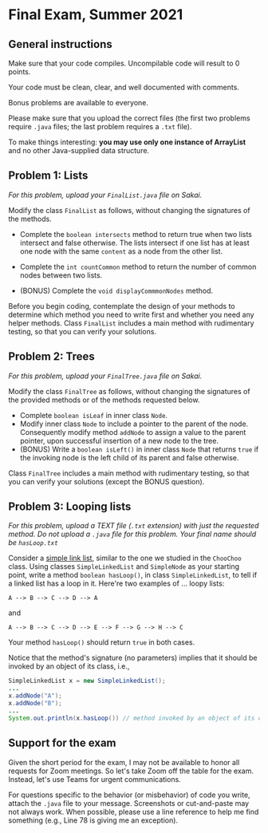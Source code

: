 # Final Exam, Summer 2021

## General instructions

Make sure that your code compiles. Uncompilable code will result to 0 points.

Your code must be clean, clear, and well documented with comments.

Bonus problems are available to everyone.

Please make sure that you upload the correct files (the first two problems require `.java` files; the last problem requires a `.txt` file).

To make things interesting: **you may use only one instance of ArrayList** and no other Java-supplied data structure.

## Problem 1: Lists

_For this problem, upload your `FinalList.java` file on Sakai._

Modify the class `FinalList` as follows, without changing the signatures of the methods.

* Complete the `boolean intersects` method to return true when two lists intersect and false otherwise. The lists intersect if one list has at least one node with the same `content` as a node from the other list.

* Complete the `int countCommon` method to return the number of common nodes between two lists.

* (BONUS) Complete the `void displayCommmonNodes` method.

Before you begin coding, contemplate the design of your methods to determine which method you need to write first and whether you need any helper methods. Class `FinalList` includes a main method with rudimentary testing, so that you can verify your solutions.

## Problem 2: Trees

_For this problem, upload your `FinalTree.java` file on Sakai._

Modify the class `FinalTree` as follows, without changing the signatures of the provided methods or of the methods requested below.

* Complete `boolean isLeaf` in inner class `Node`.
* Modify inner class `Node` to include a pointer to the parent of the node. Consequently modify method `addNode` to assign a value to the parent pointer, upon successful insertion of a new node to the tree.
* (BONUS) Write a `boolean isLeft()` in inner class `Node` that returns `true` if the invoking node is the left child of its parent and false otherwise.

Class `FinalTree` includes a main method with rudimentary testing, so that you can verify your solutions (except the BONUS question).

## Problem 3: Looping lists

_For this problem, upload a TEXT file (`.txt` extension) with just the requested method. Do not upload a `.java` file for this problem. Your final name should be `hasLoop.txt`_

Consider a [simple link list](https://github.com/lgreco/DataStructures/tree/master/ChooChoo/SLL/src), similar to the one we studied in the `ChooChoo` class. Using classes `SimpleLinkedList` and `SimpleNode` as your starting point, write a method `boolean hasLoop()`, in class `SimpleLinkedList`, to tell if a linked list has a loop in it. Here're two examples of ... loopy lists:

`A --> B --> C --> D --> A` 

and

`A --> B --> C --> D --> E --> F --> G --> H --> C`

Your method `hasLoop()` should return `true` in both cases. 

Notice that the method's signature (no parameters) implies that it should be invoked by an object of its class, i.e.,

```java
SimpleLinkedList x = new SimpleLinkedList();
...
x.addNode("A");
x.addNode("B");
...
System.out.println(x.hasLoop()) // method invoked by an object of its class
```

## Support for the exam 

Given the short period for the exam, I may not be available to honor all requests for Zoom meetings. So let's take Zoom off the table for the exam. Instead, let's use Teams for urgent communications. 

For questions specific to the behavior (or misbehavior) of code you write, attach the `.java` file to your message. Screenshots or cut-and-paste may not always work. When possible, please use a line reference to help me find something (e.g., Line 78 is giving me an exception).

